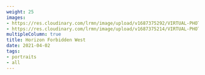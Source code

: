 ```yaml
---
weight: 25
images:
- https://res.cloudinary.com/lrmn/image/upload/v1687375292/VIRTUAL-PHOTOGRAPHY/hfw/lrmn-aloy_17_fkf9wa.png
- https://res.cloudinary.com/lrmn/image/upload/v1687375214/VIRTUAL-PHOTOGRAPHY/hfw/lrmn-aloy_6_g0mbak.jpg
multipleColumn: true
title: Horizon Forbidden West
date: 2021-04-02
tags:
- portraits
- all
---
```

